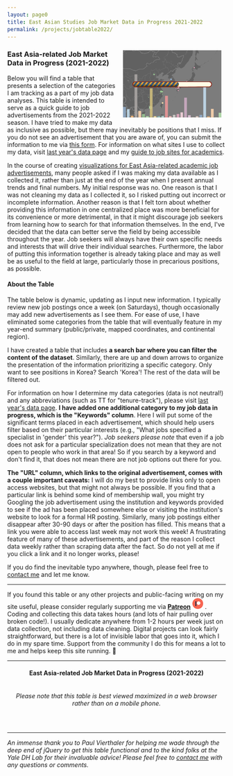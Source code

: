 ```yaml
---
layout: page0
title: East Asian Studies Job Market Data in Progress 2021-2022
permalink: /projects/jobtable2022/
---
```


<!-- BOOTSTRAP CSS-->
<link href="/css/bootstrap.min.css" rel="stylesheet" integrity="" crossorigin="anonymous">
<!-- <link href="//maxcdn.bootstrapcdn.com/bootstrap/3.3.6/css/bootstrap.min.css" rel="stylesheet" integrity="sha384-1q8mTJOASx8j1Au+a5WDVnPi2lkFfwwEAa8hDDdjZlpLegxhjVME1fgjWPGmkzs7" crossorigin="anonymous"> -->
<!-- The link above is the bootstrap link you replaced with your native one~ -->
<!-- DATATABLES BOOTSTRAP INTEGRATION CSS -->
<link rel="stylesheet" href="//cdn.datatables.net/plug-ins/a5734b29083/integration/bootstrap/3/dataTables.bootstrap.css">

<!--JS LIBRARIES-->
<!-- JQUERY -->
<!-- <script src="//cdnjs.cloudflare.com/ajax/libs/jquery/2.2.1/jquery.min.js"></script> -->
<!--BOOTSTRAP JS -->
<script src="//maxcdn.bootstrapcdn.com/bootstrap/3.3.6/js/bootstrap.min.js" integrity="sha384-0mSbJDEHialfmuBBQP6A4Qrprq5OVfW37PRR3j5ELqxss1yVqOtnepnHVP9aJ7xS" crossorigin="anonymous"></script>

<!-- DATATABLES -->
<script type="text/javascript" src="//cdnjs.cloudflare.com/ajax/libs/datatables/1.10.21/js/jquery.dataTables.min.js"></script>

<!--BOOTSTRAP INTEGRATION JS -->
<script src="//cdn.datatables.net/plug-ins/a5734b29083/integration/bootstrap/3/dataTables.bootstrap.js"></script>

<!-- TableTop -->
<script type="text/javascript" src="//cdnjs.cloudflare.com/ajax/libs/tabletop.js/1.5.1/tabletop.min.js"></script>
<script src="/js/graphic2.js" type="text/javascript"></script>

<div style>
<img src="/images/Data_progress_map22.png" style="float:right;max-width:45%;padding: 10px 10px 10px 15px;">
</div>
<h3>East Asia-related Job Market Data in Progress (2021-2022)</h3>
<p></p>
Below you will find a table that presents a selection of the categories I am tracking as a part of my job data analyses. This table is intended to serve as a quick guide to job advertisements from the 2021-2022 season. I have tried to make my data as inclusive as possible, but there may inevitably be positions that I miss. If you do not see an advertisement that you are aware of, you can submit the information to me via <a href="https://forms.gle/iUc6LPyXveRixh8L6" target="blank">this form</a>. For information on what sites I use to collect my data, visit <a href="/projects/jobs2021/">last year's data page</a> and my <a href="/docs/jobsites/">guide to job sites for academics</a>.
<p></p>
In the course of creating <a href="/projects/jobdata/">visualizations for East Asia-related academic job advertisements</a>, many people asked if I was making my data available as I collected it, rather than just at the end of the year when I present annual trends and final numbers. My initial response was no. One reason is that I was not cleaning my data as I collected it, so I risked putting out incorrect or incomplete information. Another reason is that I felt torn about whether providing this information in one centralized place was more beneficial for its convenience or more detrimental, in that it might discourage job seekers from learning how to search for that information themselves. In the end, I've decided that the data can better serve the field by being accessible throughout the year. Job seekers will always have their own specific needs and interests that will drive their individual searches. Furthermore, the labor of putting this information together is already taking place and may as well be as useful to the field at large, particularly those in precarious positions, as possible.
<p></p>

<h4><b>About the Table</b></h4>
<p></p>
The table below is dynamic, updating as I input new information. I typically review new job postings once a week (on Saturdays), though occasionally may add new advertisements as I see them. For ease of use, I have eliminated some categories from the table that will eventually feature in my year-end summary (public/private, mapped coordinates, and continental region).
<p></p>
I have created a table that includes <b>a search bar where you can filter the content of the dataset</b>. Similarly, there are up and down arrows to organize the presentation of the information prioritizing a specific category. Only want to see positions in Korea? Search 'Korea'! The rest of the data will be filtered out.
<p></p>
For information on how I determine my data categories (data is not neutral!) and any abbreviations (such as TT for "tenure-track"), please visit <a href="/projects/jobs2021/">last year's data page</a>. <b>I have added one additional category to my job data in progress, which is the "Keywords" column</b>. Here I will put some of the significant terms placed in each advertisement, which should help users filter based on their particular interests (e.g., "What jobs specified a specialist in 'gender' this year?"). <em>Job seekers please note</em> that even if a job does not ask for a particular specialization does not mean that they are not open to people who work in that area! So if you search by a keyword and don't find it, that does not mean there are not job options out there for you.
<p></p>
<b>The "URL" column, which links to the original advertisement, comes with a couple important caveats:</b> I will do my best to provide links only to open access websites, but that might not always be possible. If you find that a particular link is behind some kind of membership wall, you might try Googling the job advertisement using the institution and keywords provided to see if the ad has been placed somewhere else or visiting the institution's website to look for a formal HR posting. Similarly, many job postings either disappear after 30-90 days or after the position has filled. This means that a link you were able to access last week may not work this week! A frustrating feature of many of these advertisements, and part of the reason I collect data weekly rather than scraping data after the fact. So do not yell at me if you click a link and it no longer works, please!
<p></p>
If you do find the inevitable typo anywhere, though, please feel free to <a href="/contact/">contact me</a> and let me know.<br>
<hr>
If you found this table or any other projects and public-facing writing on my site useful, please consider regularly supporting me via <b><a href="https://www.patreon.com/prcurtis">Patreon</a></b> <a href="https://www.patreon.com/prcurtis"><img src="/images/patreon_circle1.png" alt="Patreon" width="25px"></a> . Coding and collecting this data takes hours (and lots of hair pulling over broken code!). I usually dedicate anywhere from 1-2 hours per week just on data collection, not including data cleaning. Digital projects can look fairly straightforward, but there is a lot of invisible labor that goes into it, which I do in my spare time. Support from the community I do this for means a lot to me and helps keep this site running. 🙂
<hr>
<center><h4><b>East Asia-related Job Market Data in Progress (2021-2022)</b></h4></center>
<p></p>&nbsp;<br>
<center><em>Please note that this table is best viewed maximized in a web browser rather than on a mobile phone.</em></center>
<p></p>&nbsp;
<p></p>
<div>
   <table id="jobs2022" class="display pretty" width="100%" style="width: 100%"></table>
</div>
<p></p>
<hr>
<em> An immense thank you to Paul Vierthaler for helping me wade through the deep end of jQuery to get this table functional and to the kind folks at the Yale DH Lab for their invaluable advice! Please feel free to <a href="/contact/">contact me</a> with any questions or comments.</em>
<p></p>
<style>
.dataTables_wrapper .dataTables_paginate .paginate_button:hover {
  background: none;
  color: black!important;
  /*change the hover text color*/
}


/*below block of css for change style when active*/

.dataTables_wrapper .dataTables_paginate .paginate_button:active {
  background: none;
  color: black!important;
}
</style>
